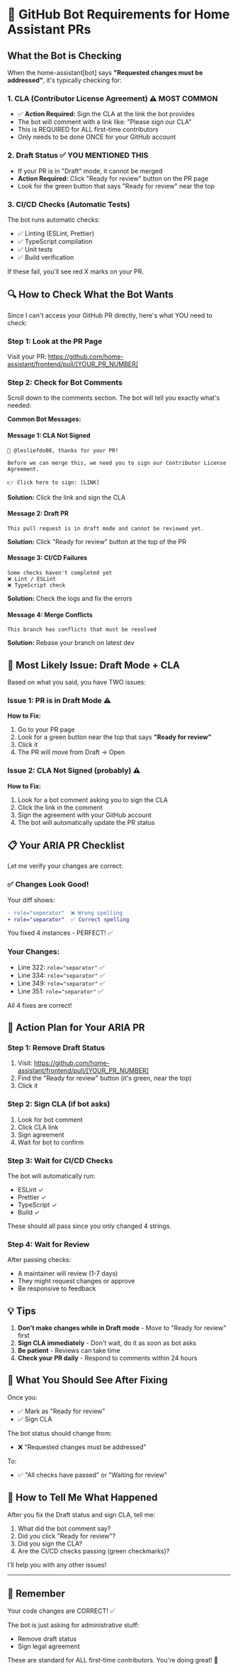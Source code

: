 # 🤖 GitHub Bot Requirements for Home Assistant PRs

## What the Bot is Checking

When the home-assistant[bot] says **"Requested changes must be addressed"**, it's typically checking for:

### 1. **CLA (Contributor License Agreement)** ⚠️ MOST COMMON

- ✅ **Action Required:** Sign the CLA at the link the bot provides
- The bot will comment with a link like: "Please sign our CLA"
- This is REQUIRED for ALL first-time contributors
- Only needs to be done ONCE for your GitHub account

### 2. **Draft Status** ✅ YOU MENTIONED THIS

- If your PR is in "Draft" mode, it cannot be merged
- **Action Required:** Click "Ready for review" button on the PR page
- Look for the green button that says "Ready for review" near the top

### 3. **CI/CD Checks** (Automatic Tests)

The bot runs automatic checks:

- ✅ Linting (ESLint, Prettier)
- ✅ TypeScript compilation
- ✅ Unit tests
- ✅ Build verification

If these fail, you'll see red X marks on your PR.

## 🔍 How to Check What the Bot Wants

Since I can't access your GitHub PR directly, here's what YOU need to check:

### Step 1: Look at the PR Page

Visit your PR: https://github.com/home-assistant/frontend/pull/[YOUR_PR_NUMBER]

### Step 2: Check for Bot Comments

Scroll down to the comments section. The bot will tell you exactly what's needed:

**Common Bot Messages:**

#### Message 1: CLA Not Signed

```
🤖 @lesliefdo08, thanks for your PR!

Before we can merge this, we need you to sign our Contributor License Agreement.

👉 Click here to sign: [LINK]
```

**Solution:** Click the link and sign the CLA

#### Message 2: Draft PR

```
This pull request is in draft mode and cannot be reviewed yet.
```

**Solution:** Click "Ready for review" button at the top of the PR

#### Message 3: CI/CD Failures

```
Some checks haven't completed yet
❌ Lint / ESLint
❌ TypeScript check
```

**Solution:** Check the logs and fix the errors

#### Message 4: Merge Conflicts

```
This branch has conflicts that must be resolved
```

**Solution:** Rebase your branch on latest dev

## 🎯 Most Likely Issue: Draft Mode + CLA

Based on what you said, you have TWO issues:

### Issue 1: PR is in Draft Mode ⚠️

**How to Fix:**

1. Go to your PR page
2. Look for a green button near the top that says **"Ready for review"**
3. Click it
4. The PR will move from Draft → Open

### Issue 2: CLA Not Signed (probably) ⚠️

**How to Fix:**

1. Look for a bot comment asking you to sign the CLA
2. Click the link in the comment
3. Sign the agreement with your GitHub account
4. The bot will automatically update the PR status

## 📋 Your ARIA PR Checklist

Let me verify your changes are correct:

### ✅ Changes Look Good!

Your diff shows:

```diff
- role="seperator"  ❌ Wrong spelling
+ role="separator"  ✅ Correct spelling
```

You fixed 4 instances - PERFECT! ✅

### Your Changes:

- Line 322: `role="separator"` ✅
- Line 334: `role="separator"` ✅
- Line 349: `role="separator"` ✅
- Line 351: `role="separator"` ✅

All 4 fixes are correct!

## 🚀 Action Plan for Your ARIA PR

### Step 1: Remove Draft Status

1. Visit: https://github.com/home-assistant/frontend/pull/[YOUR_PR_NUMBER]
2. Find the "Ready for review" button (it's green, near the top)
3. Click it

### Step 2: Sign CLA (if bot asks)

1. Look for bot comment
2. Click CLA link
3. Sign agreement
4. Wait for bot to confirm

### Step 3: Wait for CI/CD Checks

The bot will automatically run:

- ESLint ✓
- Prettier ✓
- TypeScript ✓
- Build ✓

These should all pass since you only changed 4 strings.

### Step 4: Wait for Review

After passing checks:

- A maintainer will review (1-7 days)
- They might request changes or approve
- Be responsive to feedback

## 💡 Tips

1. **Don't make changes while in Draft mode** - Move to "Ready for review" first
2. **Sign CLA immediately** - Don't wait, do it as soon as bot asks
3. **Be patient** - Reviews can take time
4. **Check your PR daily** - Respond to comments within 24 hours

## 🎯 What You Should See After Fixing

Once you:

- ✅ Mark as "Ready for review"
- ✅ Sign CLA

The bot status should change from:

- ❌ "Requested changes must be addressed"

To:

- ✅ "All checks have passed" or "Waiting for review"

## 📧 How to Tell Me What Happened

After you fix the Draft status and sign CLA, tell me:

1. What did the bot comment say?
2. Did you click "Ready for review"?
3. Did you sign the CLA?
4. Are the CI/CD checks passing (green checkmarks)?

I'll help you with any other issues!

---

## 🎉 Remember

Your code changes are CORRECT! ✅

The bot is just asking for administrative stuff:

- Remove draft status
- Sign legal agreement

These are standard for ALL first-time contributors. You're doing great! 💪
